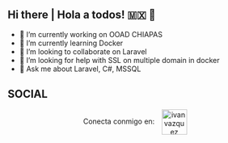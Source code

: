 ## Hi there | Hola a todos! 🇲🇽 👋
- 🔭 I’m currently working on OOAD CHIAPAS
- 🌱 I’m currently learning Docker
- 👯 I’m looking to collaborate on Laravel
- 🤔 I’m looking for help with SSL on multiple domain in docker
- 💬 Ask me about Laravel, C#, MSSQL

## SOCIAL

<p align="center">
Conecta conmigo en:
<a href="[https://x.com/isc_ivanvazquez]" target="_blank"><img align="center" src="https://cdn.iconscout.com/icon/free/png-256/free-twitter-x-9581782-7740647.png" alt="ivanvazquez" height="50" width="50" style="margin-left:10px" /></a>    
  
</p>
 
 

<!--
**IvanVazquez/IvanVazquez** is a ✨ _special_ ✨ repository because its `README.md` (this file) appears on your GitHub profile.

Here are some ideas to get you started:

- 🔭 I’m currently working on ...
- 🌱 I’m currently learning ...
- 👯 I’m looking to collaborate on ...
- 🤔 I’m looking for help with ...
- 💬 Ask me about ...
- 📫 How to reach me: ...
- 😄 Pronouns: ...
- ⚡ Fun fact: ...
-->
